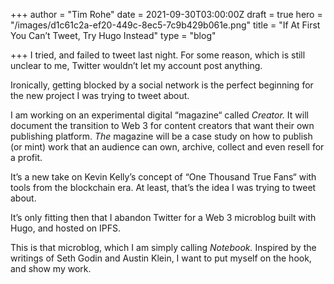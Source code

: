 +++
author = "Tim Rohe"
date = 2021-09-30T03:00:00Z
draft = true
hero = "/images/d1c61c2a-ef20-449c-8ec5-7c9b429b061e.png"
title = "If At First You Can’t Tweet, Try Hugo Instead"
type = "blog"

+++
I tried, and failed to tweet last night. For some reason, which is still unclear to me, Twitter wouldn’t let my account post anything.

Ironically, getting blocked by a social network is the perfect beginning for the new project I was trying to tweet about.

 I am working on an experimental digital “magazine“ called _Creator._ It will document the transition to Web 3 for content creators that want their own publishing platform. _The_ magazine will be a case study on how to publish (or mint) work that an audience can own, archive, collect and even resell for a profit.

 It’s a new take on Kevin Kelly’s concept of “One Thousand True Fans“ with tools from the blockchain era. At least, that’s the idea I was trying to tweet about. 

It’s only fitting then that I abandon Twitter for a Web 3 microblog built with Hugo, and hosted on IPFS.

This is that microblog, which I am simply calling _Notebook._ Inspired by the writings of Seth Godin and Austin Klein, I want to put myself on the hook, and show my work.  